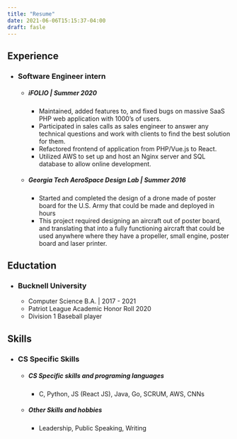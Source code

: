 ```yaml
---
title: "Resume"
date: 2021-06-06T15:15:37-04:00
draft: fasle
---
```

## Experience
- ### Software Engineer intern
    - ##### iFOLIO | Summer 2020
        - Maintained, added features to, and fixed bugs on massive SaaS PHP web application with 1000’s of users.
        - Participated in sales calls as sales engineer to answer any technical questions and work with clients to find the best solution for them.
        - Refactored frontend of application from PHP/Vue.js to React.
        - Utilized AWS to set up and host an Nginx server and SQL database to allow online development.
    - ##### Georgia Tech AeroSpace Design Lab | Summer 2016
        - Started and completed the design of a drone made of poster board for the U.S. Army that could be made and deployed in hours
        - This project required designing an aircraft out of poster board, and translating that into a fully functioning aircraft that could be used anywhere where they have a propeller, small engine, poster board and laser printer.


## Eductation
- ### Bucknell University
    - Computer Science B.A. | 2017 - 2021
    - Patriot League Academic Honor Roll 2020
    - Division 1 Baseball player

## Skills
- ### CS Specific Skills
    - ##### CS Specific skills and programing languages​ 
        - C, Python, JS (React JS), Java, Go, SCRUM, AWS, CNNs
    - ##### Other Skills and hobbies​ 
        - Leadership, Public Speaking, Writing


